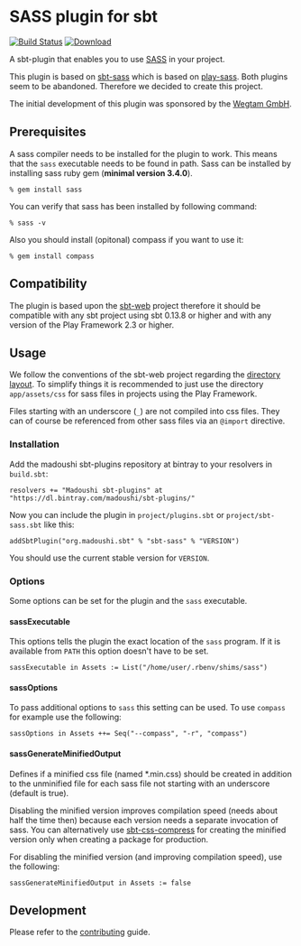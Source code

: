 # SASS plugin for sbt

[![Build Status](https://travis-ci.org/madoushi/sbt-sass.svg?branch=master)](https://travis-ci.org/madoushi/sbt-sass)
[![Download](https://api.bintray.com/packages/madoushi/sbt-plugins/sbt-sass/images/download.svg)](https://bintray.com/madoushi/sbt-plugins/sbt-sass/_latestVersion)

A sbt-plugin that enables you to use [SASS](http://sass-lang.com/) in your
project.

This plugin is based on [sbt-sass](https://github.com/ShaggyYeti/sbt-sass)
which is based on [play-sass](https://github.com/jlitola/play-sass). Both
plugins seem to be abandoned. Therefore we decided to create this project.

The initial development of this plugin was sponsored by the [Wegtam GmbH](https://www.wegtam.com).

## Prerequisites

A sass compiler needs to be installed for the plugin to work. This means
that the `sass` executable needs to be found in path. Sass can be installed
by installing sass ruby gem (**minimal version 3.4.0**).

    % gem install sass

You can verify that sass has been installed by following command:

    % sass -v

Also you should install (opitonal) compass if you want to use it:

    % gem install compass

## Compatibility

The plugin is based upon the [sbt-web](https://github.com/sbt/sbt-web) project
therefore it should be compatible with any sbt project using sbt 0.13.8 or
higher and with any version of the Play Framework 2.3 or higher.

## Usage

We follow the conventions of the sbt-web project regarding the
[directory layout](https://github.com/sbt/sbt-web#file-directory-layout). To simplify things
it is recommended to just use the directory `app/assets/css` for sass files in projects using
the Play Framework.

Files starting with an underscore (`_`) are not compiled into css files. They can of course be
referenced from other sass files via an `@import` directive.

### Installation

Add the madoushi sbt-plugins repository at bintray to your resolvers in `build.sbt`:

    resolvers += "Madoushi sbt-plugins" at "https://dl.bintray.com/madoushi/sbt-plugins/"

Now you can include the plugin in `project/plugins.sbt` or `project/sbt-sass.sbt` like this:

    addSbtPlugin("org.madoushi.sbt" % "sbt-sass" % "VERSION")

You should use the current stable version for `VERSION`.

### Options

Some options can be set for the plugin and the `sass` executable.

#### sassExecutable

This options tells the plugin the exact location of the `sass` program. If it is available from `PATH` this option doesn't have to be set.

    sassExecutable in Assets := List("/home/user/.rbenv/shims/sass")

#### sassOptions

To pass additional options to `sass` this setting can be used. To use `compass` for example use the following:

    sassOptions in Assets ++= Seq("--compass", "-r", "compass")

#### sassGenerateMinifiedOutput

Defines if a minified css file (named *.min.css) should be created in addition to the unminified file for each sass 
file not starting with an underscore (default is true).

Disabling the minified version improves compilation speed (needs about half the time then) because
each version needs a separate invocation of sass. You can alternatively use 
[sbt-css-compress](https://github.com/noisycr1cket/sbt-css-compress) for creating the minified version 
only when creating a package for production.

For disabling the minified version (and improving compilation speed), use the following:

    sassGenerateMinifiedOutput in Assets := false

## Development

Please refer to the [contributing](CONTRIBUTING.md) guide.


